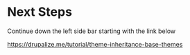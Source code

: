 # Next Steps

Continue down the left side bar starting with the link below

https://drupalize.me/tutorial/theme-inheritance-base-themes

